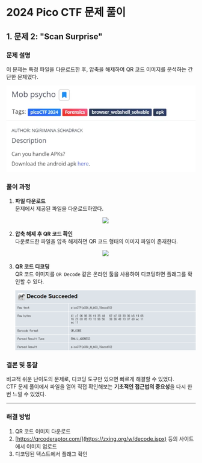 # 2024 Pico CTF 문제 풀이

## 1. 문제 2: "Scan Surprise"

### 문제 설명  
이 문제는 특정 파일을 다운로드한 후, 압축을 해제하여 QR 코드 이미지를 분석하는 간단한 문제였다.  
<p align="center"><img src="./images/apk_download.png" width="600"/></p>

### 풀이 과정

1. **파일 다운로드**  
   문제에서 제공된 파일을 다운로드하였다.  
   <p align="center"><img src="./images/qp1.png" width="600"/></p>

2. **압축 해제 후 QR 코드 확인**  
   다운로드한 파일을 압축 해제하면 QR 코드 형태의 이미지 파일이 존재한다.  
   <p align="center"><img src="./images/qp2.png" width="600"/></p>

3. **QR 코드 디코딩**  
   QR 코드 이미지를 `QR Decode` 같은 온라인 툴을 사용하여 디코딩하면 플래그를 확인할 수 있다.  
   <p align="center"><img src="./images/qp3.png" width="600"/></p>

### 결론 및 통찰  
비교적 쉬운 난이도의 문제로, 디코딩 도구만 있으면 빠르게 해결할 수 있었다.  
CTF 문제 풀이에서 파일을 열어 직접 확인해보는 **기초적인 접근법의 중요성**을 다시 한 번 느낄 수 있었다.

---

### 해결 방법

1. QR 코드 이미지 다운로드  
2. [https://qrcoderaptor.com/](https://zxing.org/w/decode.jspx) 등의 사이트에서 이미지 업로드  
3. 디코딩된 텍스트에서 플래그 확인
